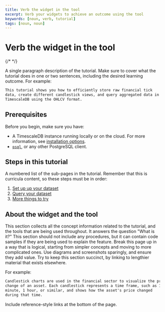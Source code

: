```yaml
---
title: Verb the widget in the tool
excerpt: Verb your widgets to achieve an outcome using the tool
keywords: [noun, verb, tutorial]
tags: [noun, noun]
---
```


# Verb the widget in the tool

{/* <!-- markdown-link-check-disable --> */}

A single paragraph description of the tutorial. Make sure to cover what the
tutorial does in one or two sentences, including the desired learning outcome.
For example:

```txt
This tutorial shows you how to efficiently store raw financial tick
data, create different candlestick views, and query aggregated data in
TimescaleDB using the OHLCV format.
```

## Prerequisites

Before you begin, make sure you have:

*   A TimescaleDB instance running locally or on the cloud.
  For more information, see [installation options][install-docs].
*   [`psql`][psql], or any other PostgreSQL client.

## Steps in this tutorial

A numbered list of the sub-pages in the tutorial. Remember that this is
curricula content, so these steps must be in order:

1.  [Set up up your dataset][tutorial-dataset]
1.  [Query your dataset][tutorial-query]
1.  [More things to try][tutorial-advanced]

## About the widget and the tool

This section collects all the concept information related to the tutorial, and
the tools that are being used throughout. It answers the question "What is it?"
This section should not include any procedures, but it can contain code samples
if they are being used to explain the feature. Break this page up in a way that
is logical, starting from simpler concepts and moving to more complicated ones.
Use diagrams and screenshots sparingly, and ensure they add value. Try to keep
this section succinct, by linking to lengthier material that exists elsewhere.

For example:

```txt
Candlestick charts are used in the financial sector to visualize the price
change of an asset. Each candlestick represents a time frame, such as 1
minute, 1 hour, or similar, and shows how the asset's price changed
during that time.
```

Include reference-style links at the bottom of the page.

[install-docs]: install/:currentVersion:/
[psql]: timescaledb/:currentVersion:/how-to-guides/connecting/
[tutorial-dataset]: timescaledb/tutorials/_template/_dataset-tutorial
[tutorial-query]: timescaledb/tutorials/_template/_query-template
[tutorial-advanced]: timescaledb/tutorials/_template/_advanced-tutorial
